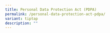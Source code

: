 ```yaml
---
title: Personal Data Protection Act (PDPA)
permalink: /personal-data-protection-act-pdpa/
variant: tiptap
description: ""
---
```

